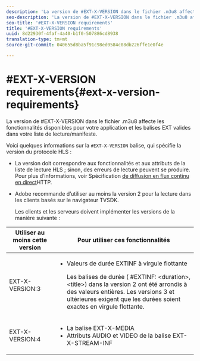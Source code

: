 ```yaml
---
description: 'La version de #EXT-X-VERSION dans le fichier .m3u8 affecte les fonctionnalités disponibles pour votre application et les balises EXT valides dans votre liste de lecture/manifeste.'
seo-description: 'La version de #EXT-X-VERSION dans le fichier .m3u8 affecte les fonctionnalités disponibles pour votre application et les balises EXT valides dans votre liste de lecture/manifeste.'
seo-title: '#EXT-X-VERSION requirements'
title: '#EXT-X-VERSION requirements'
uuid: 8d22930f-4faf-4a40-b1f0-507886cd8938
translation-type: tm+mt
source-git-commit: 040655d8ba5f91c98ed0584c08db226ffe1e0f4e

---
```



# #EXT-X-VERSION requirements{#ext-x-version-requirements}

La version de #EXT-X-VERSION dans le fichier .m3u8 affecte les fonctionnalités disponibles pour votre application et les balises EXT valides dans votre liste de lecture/manifeste.

<!--<a id="section_8850183988124049A001758F117AD3A6"></a>-->

Voici quelques informations sur la `#EXT-X-VERSION` balise, qui spécifie la version du protocole HLS :

* La version doit correspondre aux fonctionnalités et aux attributs de la liste de lecture HLS ; sinon, des erreurs de lecture peuvent se produire. Pour plus d’informations, voir Spécification [de diffusion en flux continu en direct](https://datatracker.ietf.org/doc/draft-pantos-http-live-streaming/?include_text=1)HTTP.
* Adobe recommande d’utiliser au moins la version 2 pour la lecture dans les clients basés sur le navigateur TVSDK.

   Les clients et les serveurs doivent implémenter les versions de la manière suivante :

<table frame="all" colsep="1" rowsep="1" id="table_62EB98EDD9DE49EC84CB1C7D59BC40E6"> 
 <thead> 
  <tr rowsep="1"> 
   <th colname="1" class="entry"> Utiliser au moins cette version </th> 
   <th colname="2" class="entry"> Pour utiliser ces fonctionnalités </th> 
  </tr> 
 </thead>
 <tbody> 
  <tr rowsep="1"> 
   <td colname="1"> <span class="codeph"> EXT-X-VERSION:3 </span> </td> 
   <td colname="2"> 
    <ul id="ul_C9500D3F934848639C204BF248F139FF"> 
     <li id="li_535A7E3FABCB46FE872A7EA5DE2A1784">Valeurs de <span class="codeph"> </span> durée EXTINF à virgule flottante <p>Les balises de durée ( <span class="codeph"> #EXTINF: </span>&lt;duration&gt;,&lt;title&gt;) dans la version 2 ont été arrondis à des valeurs entières. Les versions 3 et ultérieures exigent que les durées soient exactes en virgule flottante. </p> </li> 
    </ul> </td> 
  </tr> 
  <tr rowsep="0"> 
   <td colname="1"> <span class="codeph"> EXT-X-VERSION:4 </span> </td> 
   <td colname="2"> 
    <ul id="ul_3355A6CBBE2141DDB92660BB4B604D70"> 
     <li id="li_A7783AFF99854EFBBAECD2967E4CBF2B">La balise <span class="codeph"> EXT-X-MEDIA </span> </li> 
     <li id="li_15AE652F33C1454AA90DDC65E7D6C2FD">Attributs <span class="codeph"> AUDIO </span> et <span class="codeph"> VIDEO </span> de la balise <span class="codeph"> </span> EXT-X-STREAM-INF </li> 
    </ul> </td> 
  </tr> 
 </tbody> 
</table>

